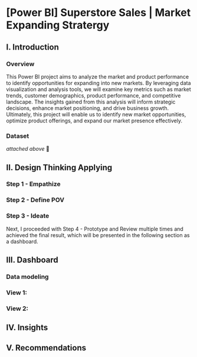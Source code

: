 # [Power BI] Superstore Sales | Market Expanding Stratergy 
## I. Introduction 
### Overview
This Power BI project aims to analyze the market and product performance to identify opportunities for expanding into new markets. By leveraging data visualization and analysis tools, we will examine key metrics such as market trends, customer demographics, product performance, and competitive landscape. The insights gained from this analysis will inform strategic decisions, enhance market positioning, and drive business growth. Ultimately, this project will enable us to identify new market opportunities, optimize product offerings, and expand our market presence effectively.

### Dataset 
*attached above* 🧷


## II. Design Thinking Applying 
### Step 1 - Empathize 

### Step 2 - Define POV 

### Step 3 - Ideate 

Next, I proceeded with Step 4 - Prototype and Review multiple times and achieved the final result, which will be presented in the following section as a dashboard.

## III. Dashboard 

### Data modeling 

### View 1: 

### View 2: 

## IV. Insights 

## V. Recommendations 








